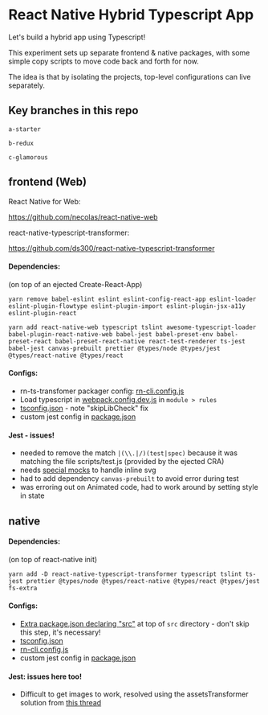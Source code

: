 # React Native Hybrid Typescript App

Let's build a hybrid app using Typescript!

This experiment sets up separate frontend & native packages, with some simple copy scripts to move code back and forth for now.

The idea is that by isolating the projects, top-level configurations can live separately.

## Key branches in this repo

`a-starter`

`b-redux`

`c-glamorous`

## frontend (Web)

React Native for Web:

https://github.com/necolas/react-native-web

react-native-typescript-transformer:

https://github.com/ds300/react-native-typescript-transformer

#### Dependencies:

(on top of an ejected Create-React-App)

`yarn remove babel-eslint eslint eslint-config-react-app eslint-loader eslint-plugin-flowtype eslint-plugin-import eslint-plugin-jsx-a11y eslint-plugin-react`

`yarn add react-native-web typescript tslint awesome-typescript-loader babel-plugin-react-native-web babel-jest babel-preset-env babel-preset-react babel-preset-react-native react-test-renderer ts-jest babel-jest canvas-prebuilt prettier @types/node @types/jest @types/react-native @types/react`

#### Configs:

- rn-ts-transfomer packager config: [rn-cli.config.js](packages/frontend/rn-cli.config.js)
- Load typescript in [webpack.config.dev.js](packages/frontend/webpack.config.dev.js) in `module > rules`
- [tsconfig.json](packages/frontend/tsconfig.json) - note "skipLibCheck" fix
- custom jest config in [package.json](packages/frontend/package.json)

#### Jest - issues!

- needed to remove the match `|(\\.|/)(test|spec)` because it was matching the file scripts/test.js (provided by the ejected CRA)
- needs [special mocks](https://facebook.github.io/jest/docs/en/webpack.html) to handle inline svg
- had to add dependency `canvas-prebuilt` to avoid error during test
- was erroring out on Animated code, had to work around by setting style in state

## native

#### Dependencies:

(on top of react-native init)

`yarn add -D react-native-typescript-transformer typescript tslint ts-jest prettier @types/node @types/react-native @types/react @types/jest fs-extra`

#### Configs:

- [Extra package.json declaring "src"](packages/native/src/package.json) at top of `src` directory - don't skip this step, it's necessary!
- [tsconfig.json](packages/native/tsconfig.json)
- [rn-cli.config.js](packages/native/rn-cli.config.js)
- custom jest config in [package.json](packages/native/package.json)


#### Jest: issues here too!

- Difficult to get images to work, resolved using the assetsTransformer solution from [this thread](https://github.com/facebook/jest/issues/2663)
